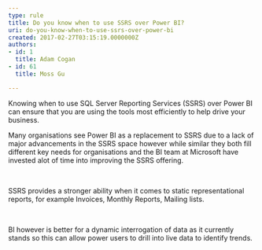 ```yaml
---
type: rule
title: Do you know when to use SSRS over Power BI?
uri: do-you-know-when-to-use-ssrs-over-power-bi
created: 2017-02-27T03:15:19.0000000Z
authors:
- id: 1
  title: Adam Cogan
- id: 61
  title: Moss Gu

---
```




<span class='intro'> ​Knowing when to use SQL Server Reporting Services (SSRS) over Power BI can ensure that you are using the tools most efficiently to help drive your business.<br> </span>

<p>Many organisations see Power BI as a replacement to SSRS due to a lack of major advancements in the SSRS space however while similar they both fill different key needs for organisations and the BI team at Microsoft have invested alot of time into improving the SSRS offering.​<br></p><p><br></p><p>SSRS provides a stronger ability when it comes to static representational reports, for example Invoices, Monthly Reports, Mailing lists.<br></p><p><br></p><p>BI however is better for a dynamic interrogation of data as it currently stands so this can allow power users to drill into live data to identify trends.<br></p><p><br><br></p>


